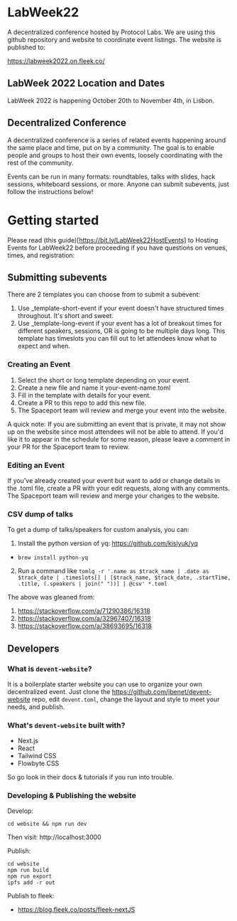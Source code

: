 # LabWeek22

A decentralized conference hosted by Protocol Labs. We are using this github repository and website to coordinate event listings. The website is published to:

https://labweek2022.on.fleek.co/

## LabWeek 2022 Location and Dates

LabWeek 2022 is happening October 20th to November 4th, in Lisbon.

## Decentralized Conference

A decentralized conference is a series of related events happening around
the same place and time, put on by a community. The goal is to enable people
and groups to host their own events, loosely coordinating with the rest of the
community.

Events can be run in many formats: roundtables, talks with slides, hack sessions, whiteboard sessions, or more. Anyone can submit subevents, just follow the instructions below!

# Getting started

Please read (this guide)[https://bit.ly/LabWeek22HostEvents] to Hosting Events for LabWeek22 before proceeding if you have questions on venues, times, and registration: 

## Submitting subevents

There are 2 templates you can choose from to submit a subevent:
1. Use _template-short-event if your event doesn't have structured times throughout. It's short and sweet.
2. Use _template-long-event if your event has a lot of breakout times for different speakers, sessions, OR is going to be multiple days long. This template has timeslots you can fill out to let attendees know what to expect and when.

### Creating an Event

1. Select the short or long template depending on your event.
2. Create a new file and name it your-event-name.toml
3. Fill in the template with details for your event.
4. Create a PR to this repo to add this new file.
5. The Spaceport team will review and merge your event into the website. 

A quick note: If you are submitting an event that is private, it may not show up on the website since most attendees will not be able to attend. If you'd like it to appear in the schedule for some reason, please leave a comment in your PR for the Spaceport team to review.

### Editing an Event

If you've already created your event but want to add or change details in the .toml file, create a PR with your edit requests, along with any comments. The Spaceport team will review and merge your changes to the website.

### CSV dump of talks

To get a dump of talks/speakers for custom analysis, you can:
1. Install the python version of yq: https://github.com/kislyuk/yq
  - ``brew install python-yq``
2. Run a command like ``tomlq -r '.name as $track_name | .date as $track_date | .timeslots[] | [$track_name, $track_date, .startTime, .title, (.speakers | join(" "))] | @csv' *.toml``

The above was gleaned from:
1. https://stackoverflow.com/a/71290386/16318
2. https://stackoverflow.com/a/32967407/16318
3. https://stackoverflow.com/a/38693695/16318

## Developers

### What is `devent-website`?

It is a boilerplate starter website you can use to organize your own decentralized event.
Just clone the https://github.com/jbenet/devent-website repo,
edit `devent.toml`, change the layout and style to meet your needs,
and publish.

### What's `devent-website` built with?

- Next.js
- React
- Tailwind CSS
- Flowbyte CSS

So go look in their docs & tutorials if you run into trouble.

### Developing & Publishing the website

Develop:
```
cd website && npm run dev
```
Then visit: http://localhost:3000


Publish:
```
cd website
npm run build
npm run export
ipfs add -r out
```

Publish to fleek:
- https://blog.fleek.co/posts/fleek-nextJS
